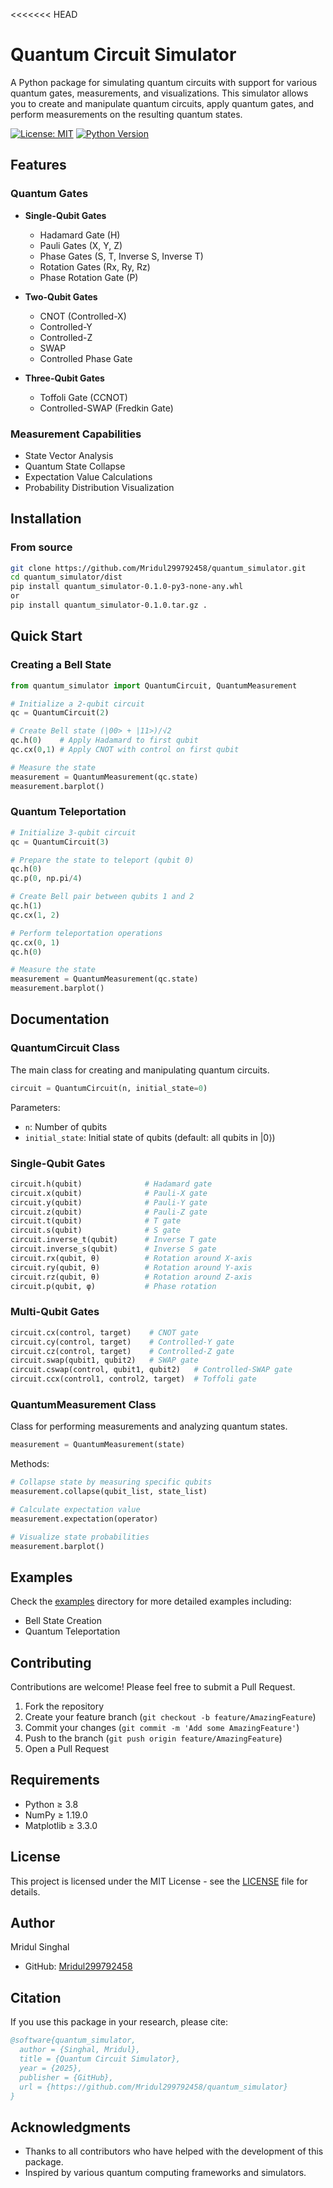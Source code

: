 <<<<<<< HEAD
# Quantum Circuit Simulator

A Python package for simulating quantum circuits with support for various quantum gates, measurements, and visualizations. This simulator allows you to create and manipulate quantum circuits, apply quantum gates, and perform measurements on the resulting quantum states.

[![License: MIT](https://img.shields.io/badge/License-MIT-yellow.svg)](https://opensource.org/licenses/MIT)
[![Python Version](https://img.shields.io/badge/python-3.8+-blue.svg)](https://www.python.org/downloads/)

## Features

### Quantum Gates
- **Single-Qubit Gates**
  - Hadamard Gate (H)
  - Pauli Gates (X, Y, Z)
  - Phase Gates (S, T, Inverse S, Inverse T)
  - Rotation Gates (Rx, Ry, Rz)
  - Phase Rotation Gate (P)

- **Two-Qubit Gates**
  - CNOT (Controlled-X)
  - Controlled-Y
  - Controlled-Z
  - SWAP
  - Controlled Phase Gate

- **Three-Qubit Gates**
  - Toffoli Gate (CCNOT)
  - Controlled-SWAP (Fredkin Gate)

### Measurement Capabilities
- State Vector Analysis
- Quantum State Collapse
- Expectation Value Calculations
- Probability Distribution Visualization

## Installation

### From source
```bash
git clone https://github.com/Mridul299792458/quantum_simulator.git
cd quantum_simulator/dist
pip install quantum_simulator-0.1.0-py3-none-any.whl
or
pip install quantum_simulator-0.1.0.tar.gz .
```

## Quick Start

### Creating a Bell State
```python
from quantum_simulator import QuantumCircuit, QuantumMeasurement

# Initialize a 2-qubit circuit
qc = QuantumCircuit(2)

# Create Bell state (|00> + |11>)/√2
qc.h(0)    # Apply Hadamard to first qubit
qc.cx(0,1) # Apply CNOT with control on first qubit

# Measure the state
measurement = QuantumMeasurement(qc.state)
measurement.barplot()
```

### Quantum Teleportation
```python
# Initialize 3-qubit circuit
qc = QuantumCircuit(3)

# Prepare the state to teleport (qubit 0)
qc.h(0)
qc.p(0, np.pi/4)

# Create Bell pair between qubits 1 and 2
qc.h(1)
qc.cx(1, 2)

# Perform teleportation operations
qc.cx(0, 1)
qc.h(0)

# Measure the state
measurement = QuantumMeasurement(qc.state)
measurement.barplot()
```

## Documentation

### QuantumCircuit Class
The main class for creating and manipulating quantum circuits.

```python
circuit = QuantumCircuit(n, initial_state=0)
```
Parameters:
- `n`: Number of qubits
- `initial_state`: Initial state of qubits (default: all qubits in |0⟩)

### Single-Qubit Gates
```python
circuit.h(qubit)              # Hadamard gate
circuit.x(qubit)              # Pauli-X gate
circuit.y(qubit)              # Pauli-Y gate
circuit.z(qubit)              # Pauli-Z gate
circuit.t(qubit)              # T gate
circuit.s(qubit)              # S gate
circuit.inverse_t(qubit)      # Inverse T gate
circuit.inverse_s(qubit)      # Inverse S gate
circuit.rx(qubit, θ)          # Rotation around X-axis
circuit.ry(qubit, θ)          # Rotation around Y-axis
circuit.rz(qubit, θ)          # Rotation around Z-axis
circuit.p(qubit, φ)           # Phase rotation
```

### Multi-Qubit Gates
```python
circuit.cx(control, target)    # CNOT gate
circuit.cy(control, target)    # Controlled-Y gate
circuit.cz(control, target)    # Controlled-Z gate
circuit.swap(qubit1, qubit2)   # SWAP gate
circuit.cswap(control, qubit1, qubit2)   # Controlled-SWAP gate
circuit.ccx(control1, control2, target)  # Toffoli gate
```

### QuantumMeasurement Class
Class for performing measurements and analyzing quantum states.

```python
measurement = QuantumMeasurement(state)
```

Methods:
```python
# Collapse state by measuring specific qubits
measurement.collapse(qubit_list, state_list)

# Calculate expectation value
measurement.expectation(operator)

# Visualize state probabilities
measurement.barplot()
```

## Examples

Check the [examples](examples/) directory for more detailed examples including:
- Bell State Creation
- Quantum Teleportation

## Contributing

Contributions are welcome! Please feel free to submit a Pull Request.

1. Fork the repository
2. Create your feature branch (`git checkout -b feature/AmazingFeature`)
3. Commit your changes (`git commit -m 'Add some AmazingFeature'`)
4. Push to the branch (`git push origin feature/AmazingFeature`)
5. Open a Pull Request

## Requirements

- Python ≥ 3.8
- NumPy ≥ 1.19.0
- Matplotlib ≥ 3.3.0

## License

This project is licensed under the MIT License - see the [LICENSE](LICENSE) file for details.

## Author

Mridul Singhal
- GitHub: [Mridul299792458](https://github.com/Mridul299792458)

## Citation

If you use this package in your research, please cite:
```bibtex
@software{quantum_simulator,
  author = {Singhal, Mridul},
  title = {Quantum Circuit Simulator},
  year = {2025},
  publisher = {GitHub},
  url = {https://github.com/Mridul299792458/quantum_simulator}
}
```

## Acknowledgments

- Thanks to all contributors who have helped with the development of this package.
- Inspired by various quantum computing frameworks and simulators.

